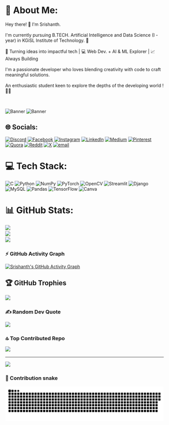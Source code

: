 # 💫 About Me:
Hey there! 👋 I'm Srishanth.<br><br>I'm currently pursuing B.TECH. Artificial Intelligence and Data Science (I - year) in KGiSL Institute of Technology. 🚀<br><br>🎯 Turning ideas into impactful tech | 💻 Web Dev. + AI & ML Explorer | 📈 Always Building<br><br>I'm a passionate developer who loves blending creativity with code to craft meaningful solutions.<br><br>An enthusiastic student keen to explore the depths of the developing world ! 🐦‍🔥<br><br><br>



![Banner](https://media4.giphy.com/media/v1.Y2lkPTc5MGI3NjExdHFzd2t0ajd4ejIxNW55OWY4c2RyNG9nMHU2Z2dwYnRucHBnOGR0dSZlcD12MV9naWZzX3NlYXJjaCZjdD1n/93UOscPyDH8cdRfSaT/200.webp) ![Banner](https://media4.giphy.com/media/26DoiqmYcxgFICb3G/giphy.webp?cid=ecf05e47ts4z7017u12tsa875gpfrd831t0er0o95ghv9l5z&ep=v1_gifs_search&rid=giphy.webp&ct=g)




## 🌐 Socials:
[![Discord](https://img.shields.io/badge/Discord-%237289DA.svg?logo=discord&logoColor=white)](https://discord.gg/https://discord.gg/KQQtH893eB) [![Facebook](https://img.shields.io/badge/Facebook-%231877F2.svg?logo=Facebook&logoColor=white)](https://facebook.com/sri.shanth.39982/) [![Instagram](https://img.shields.io/badge/Instagram-%23E4405F.svg?logo=Instagram&logoColor=white)](https://instagram.com/sri.23._/) [![LinkedIn](https://img.shields.io/badge/LinkedIn-%230077B5.svg?logo=linkedin&logoColor=white)](https://linkedin.com/in/sri-shanth-0520a9315/) [![Medium](https://img.shields.io/badge/Medium-12100E?logo=medium&logoColor=white)](https://medium.com/@srishanth232007) [![Pinterest](https://img.shields.io/badge/Pinterest-%23E60023.svg?logo=Pinterest&logoColor=white)](https://pinterest.com/srishanth232007/) [![Quora](https://img.shields.io/badge/Quora-%23B92B27.svg?logo=Quora&logoColor=white)](https://quora.com/profile/Sri-Shanth-49) [![Reddit](https://img.shields.io/badge/Reddit-%23FF4500.svg?logo=Reddit&logoColor=white)](https://reddit.com/user/Adventurous_Key_3712/) [![X](https://img.shields.io/badge/X-black.svg?logo=X&logoColor=white)](https://x.com/sri_shanth13106) [![email](https://img.shields.io/badge/Email-D14836?logo=gmail&logoColor=white)](mailto:srishanth232007@gmail.com) 


# 💻 Tech Stack:
![C](https://img.shields.io/badge/c-%2300599C.svg?style=plastic&logo=c&logoColor=white) ![Python](https://img.shields.io/badge/python-3670A0?style=plastic&logo=python&logoColor=ffdd54) ![NumPy](https://img.shields.io/badge/numpy-%23013243.svg?style=plastic&logo=numpy&logoColor=white) ![PyTorch](https://img.shields.io/badge/PyTorch-%23EE4C2C.svg?style=plastic&logo=PyTorch&logoColor=white) ![OpenCV](https://img.shields.io/badge/opencv-%23white.svg?style=plastic&logo=opencv&logoColor=white) ![Streamlit](https://img.shields.io/badge/Streamlit-%23FE4B4B.svg?style=plastic&logo=streamlit&logoColor=white) ![Django](https://img.shields.io/badge/django-%23092E20.svg?style=plastic&logo=django&logoColor=white) ![MySQL](https://img.shields.io/badge/mysql-4479A1.svg?style=plastic&logo=mysql&logoColor=white) ![Pandas](https://img.shields.io/badge/pandas-%23150458.svg?style=plastic&logo=pandas&logoColor=white) ![TensorFlow](https://img.shields.io/badge/TensorFlow-%23FF6F00.svg?style=plastic&logo=TensorFlow&logoColor=white) ![Canva](https://img.shields.io/badge/Canva-%2300C4CC.svg?style=plastic&logo=Canva&logoColor=white)


# 📊 GitHub Stats:
![](https://github-readme-stats.vercel.app/api?username=Srishanth-023&theme=neon&hide_border=false&include_all_commits=false&count_private=false)<br/>
![](https://nirzak-streak-stats.vercel.app/?user=Srishanth-023&theme=neon&hide_border=false)<br/>
![](https://github-readme-stats.vercel.app/api/top-langs/?username=Srishanth-023&theme=neon&hide_border=false&include_all_commits=false&count_private=false&layout=compact)


### ⚡ GitHub Activity Graph
[![Srishanth's GitHub Activity Graph](https://github-readme-activity-graph.vercel.app/graph?username=Srishanth-023&theme=react-dark)](https://github.com/Srishanth-023)


## 🏆 GitHub Trophies
![](https://github-profile-trophy.vercel.app/?username=Srishanth-023&theme=tokyonight&no-frame=false&no-bg=false&margin-w=4)


### ✍️ Random Dev Quote
![](https://quotes-github-readme.vercel.app/api?type=horizontal&theme=radical)


### 🔝 Top Contributed Repo
![](https://github-contributor-stats.vercel.app/api?username=Srishanth-023&limit=5&theme=date_night&combine_all_yearly_contributions=true)

---
[![](https://visitcount.itsvg.in/api?id=Srishanth-023&icon=0&color=0)](https://visitcount.itsvg.in)


### 🐍 Contribution snake

<picture>
  <source media="(prefers-color-scheme: dark)" srcset="https://raw.githubusercontent.com/Srishanth-023/Srishanth-023/output/github-snake-dark.svg" />
  <source media="(prefers-color-scheme: light)" srcset="https://raw.githubusercontent.com/Srishanth-023/Srishanth-023/output/github-snake.svg" />
  <img alt="github-snake" src="https://raw.githubusercontent.com/Srishanth-023/Srishanth-023/output/github-snake.svg" />
</picture>

<!-- Proudly created with GPRM ( https://gprm.itsvg.in ) -->
